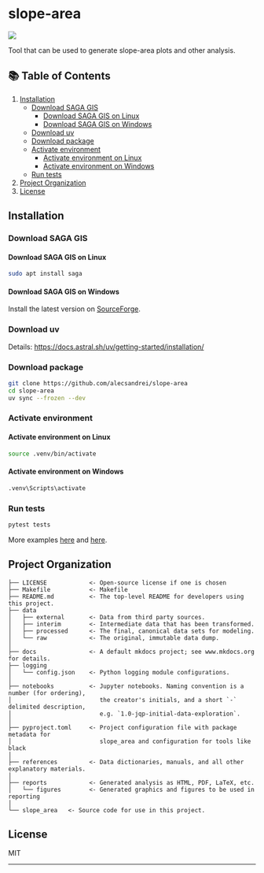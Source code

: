 # slope-area

<a target="_blank" href="https://cookiecutter-data-science.drivendata.org/">
    <img src="https://img.shields.io/badge/CCDS-Project%20template-328F97?logo=cookiecutter" />
</a>

Tool that can be used to generate slope-area plots and other analysis.

## 📚 Table of Contents

1. [Installation](#installation)  
   - [Download SAGA GIS](#download-saga-gis)  
     - [Download SAGA GIS on Linux](#download-saga-gis-on-linux)  
     - [Download SAGA GIS on Windows](#download-saga-gis-on-windows)  
   - [Download uv](#download-uv)
   - [Download package](#download-package)  
   - [Activate environment](#activate-environment)  
     - [Activate environment on Linux](#activate-environment-on-linux)  
     - [Activate environment on Windows](#activate-environment-on-windows)  
   - [Run tests](#run-tests)  
2. [Project Organization](#project-organization)  
3. [License](#license)

## Installation

### Download SAGA GIS

#### Download SAGA GIS on Linux

```sh
sudo apt install saga
```

#### Download SAGA GIS on Windows

Install the latest version on [SourceForge](https://sourceforge.net/projects/saga-gis/files/latest/download).

### Download uv

Details: https://docs.astral.sh/uv/getting-started/installation/

### Download package

```sh
git clone https://github.com/alecsandrei/slope-area
cd slope-area
uv sync --frozen --dev
```

### Activate environment

#### Activate environment on Linux

```sh
source .venv/bin/activate
```

#### Activate environment on Windows

```sh
.venv\Scripts\activate
```

### Run tests

```sh
pytest tests
```

More examples [here](https://github.com/alecsandrei/slope-area/tree/main/notebooks) and [here](https://github.com/alecsandrei/slope-area/blob/main/slope_area/__main__.py).

## Project Organization

```text
├── LICENSE            <- Open-source license if one is chosen
├── Makefile           <- Makefile
├── README.md          <- The top-level README for developers using this project.
├── data
│   ├── external       <- Data from third party sources.
│   ├── interim        <- Intermediate data that has been transformed.
│   ├── processed      <- The final, canonical data sets for modeling.
│   └── raw            <- The original, immutable data dump.
│
├── docs               <- A default mkdocs project; see www.mkdocs.org for details.
├── logging
│   └── config.json    <- Python logging module configurations.
│
├── notebooks          <- Jupyter notebooks. Naming convention is a number (for ordering),
│                         the creator's initials, and a short `-` delimited description,
│                         e.g. `1.0-jqp-initial-data-exploration`.
│
├── pyproject.toml     <- Project configuration file with package metadata for 
│                         slope_area and configuration for tools like black
│
├── references         <- Data dictionaries, manuals, and all other explanatory materials.
│
├── reports            <- Generated analysis as HTML, PDF, LaTeX, etc.
│   └── figures        <- Generated graphics and figures to be used in reporting
│
└── slope_area   <- Source code for use in this project.
```

## License

MIT

--------
